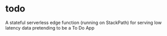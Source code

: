 # todo
A stateful serverless edge function (running on StackPath)  for serving low latency data pretending to be a To Do App
